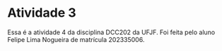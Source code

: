 # Atividade 3

Essa é a atividade 4 da disciplina DCC202 da UFJF. Foi feita pelo aluno Felipe Lima Nogueira de matrícula 202335006.